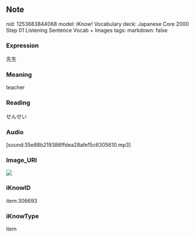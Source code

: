 ## Note
nid: 1253683844068
model: iKnow! Vocabulary
deck: Japanese Core 2000 Step 01 Listening Sentence Vocab + Images
tags: 
markdown: false

### Expression
先生

### Meaning
teacher

### Reading
せんせい

### Audio
[sound:35e88b219386ffdea28afe15c6305610.mp3]

### Image_URI
<!DOCTYPE html>
<title></title>
<img src="1ca2e9a2cae0154ed8014955be6e6ff4.jpg">



### iKnowID
item:306693

### iKnowType
item
